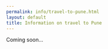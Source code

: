 ```yaml
---
permalink: info/travel-to-pune.html
layout: default
title: Information on travel to Pune
---
```


Coming soon...
